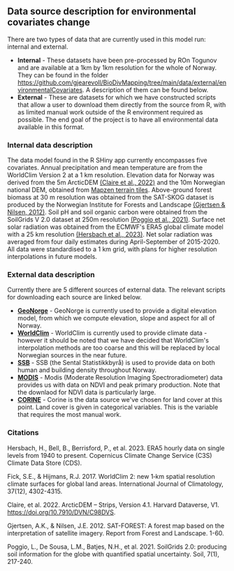 ## Data source description for environmental covariates change

There are two types of data that are currently used in this model run: internal and external.

- **Internal** - These datasets have been pre-processed by ROn Togunov and are available at a 1km by 1km resolution for the whole of Norway.
They can be found in the folder https://github.com/gjearevoll/BioDivMapping/tree/main/data/external/environmentalCovariates. A description of them can be found below.
- **External** - These are datasets for which we have constructed scripts that allow a user to download them directly from the source from R,
with as limited manual work outside of the R environment required as possible. The end goal of the project is to have all environmental data 
available in this format.

### Internal data description
The data model found in the R SHiny app currently encompasses five covariates. Annual precipitation and mean temperature are from the WorldClim Version 
2 at a 1 km resolution. Elevation data for Norway was derived from the 5m ArcticDEM [(Claire et al., 2022)](https://dataverse.harvard.edu/dataset.xhtml?persistentId=doi:10.7910/DVN/C98DVS) 
and the 10m Norwegian national DEM, obtained from [Mapzen terrain tiles](https://registry.opendata.aws/terrain-tiles/). 
Above-ground forest biomass at 30 m resolution was obtained from the SAT-SKOG dataset is produced by the Norwegian Institute for Forests and Landscape [(Gjertsen & Nilsen, 2012)](https://nibio.brage.unit.no/nibio-xmlui/handle/11250/2453917). Soil pH and soil organic carbon were obtained from the SoilGrids V 2.0 dataset at 250m resolution [(Poggio et al., 2021)](https://soil.copernicus.org/articles/7/217/2021/). Surface net solar radiation was obtained from the ECMWF's ERA5 global climate model with a 25 km resolution [(Hersbach et al., 2023)](https://cds.climate.copernicus.eu/cdsapp#!/dataset/reanalysis-era5-single-levels?tab=overview). Net solar radiation was averaged from four daily estimates during April-September of 2015-2020. All data were standardised to a 1 km grid, with plans for higher resolution interpolations in future models.

### External data description

Currently there are 5 different sources of external data. The relevant scripts for downloading each source are linked below.

- [**GeoNorge**](https://github.com/gjearevoll/BioDivMapping/blob/main/functions/get_geonorge.R) - GeoNorge is currently used to provide a digital elevation model, from which we compute elevation, slope and aspect for all of Norway.
- [**WorldClim**](https://github.com/gjearevoll/BioDivMapping/blob/main/functions/get_worldclim.R) - WorldClim is currently used to provide climate data - however it should be noted that we have decided that WorldClim's 
interpolation methods are too coarse and this will be replaced by local Norwegian sources in the near future.
- [**SSB**](https://github.com/gjearevoll/BioDivMapping/blob/main/functions/get_ssb.R) - SSB (the Sental Statistikkbyrå) is used to provide data on both human and building density throughout Norway. 
- [**MODIS**](https://github.com/gjearevoll/BioDivMapping/blob/main/functions/get_modis.R) - Modis (Moderate Resolution Imaging Spectroradiometer) data provides us with data on NDVI and peak primary production. Note that the
downlaod for NDVI data is particularly large.
- [**CORINE**](https://github.com/gjearevoll/BioDivMapping/blob/main/functions/get_corine.R) - Corine is the data source we've chosen for land cover at this point. Land cover is given in categorical variables. This is the
variable that requires the most manual work.


### Citations
Hersbach, H., Bell, B., Berrisford, P., et al. 2023. ERA5 hourly data on single levels from 1940 to present. Copernicus Climate Change Service (C3S) Climate Data Store (CDS).

Fick, S.E., & Hijmans, R.J. 2017. WorldClim 2: new 1‐km spatial resolution climate surfaces for global land areas. International Journal of Climatology, 37(12), 4302-4315.

Claire, et al. 2022. ArcticDEM – Strips, Version 4.1. Harvard Dataverse, V1. https://doi.org/10.7910/DVN/C98DVS.

Gjertsen, A.K., & Nilsen, J.E. 2012. SAT-FOREST: A forest map based on the interpretation of satellite imagery. Report from Forest and Landscape. 1-60.

Poggio, L., De Sousa, L.M., Batjes, N.H., et al. 2021. SoilGrids 2.0: producing soil information for the globe with quantified spatial uncertainty. Soil, 7(1), 217-240.
